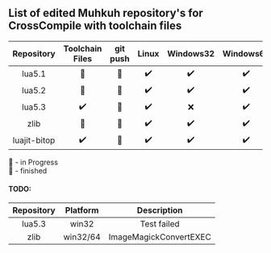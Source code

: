 ## List of edited Muhkuh repository's for CrossCompile with toolchain files

| Repository | Toolchain Files | git push | Linux | Windows32 | Windows64  | Arm64 |
|:---------:|:---------------:|:-------------:|:-----:|:---------:|:----------:|:-----:|
| lua5.1 | :metal: | :wrench: | :heavy_check_mark: | :heavy_check_mark: | :heavy_check_mark: | :heavy_check_mark: |
| lua5.2 | :metal: | :wrench: | :heavy_check_mark: | :heavy_check_mark: | :heavy_check_mark: | :heavy_check_mark: |
| lua5.3 | :heavy_check_mark: | :wrench: | :heavy_check_mark: | :x: | :heavy_check_mark: | :heavy_check_mark: |
| zlib | :metal: | :wrench: | :heavy_check_mark: | :heavy_check_mark: | :heavy_check_mark: | :heavy_check_mark: |
| luajit-bitop| :heavy_check_mark: | :wrench: | :heavy_check_mark: | :heavy_check_mark: | :heavy_check_mark: | :heavy_check_mark: |

:wrench: - in Progress\
:metal: - finished

#### TODO:

| Repository | Platform | Description |
|:----------:|:--------:|:-----------:|
| lua5.3 | win32 | Test failed |
| zlib | win32/64 | ImageMagickConvertEXEC |
